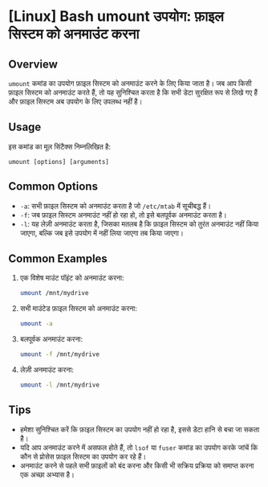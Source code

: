 # [Linux] Bash umount उपयोग: फ़ाइल सिस्टम को अनमाउंट करना

## Overview
`umount` कमांड का उपयोग फ़ाइल सिस्टम को अनमाउंट करने के लिए किया जाता है। जब आप किसी फ़ाइल सिस्टम को अनमाउंट करते हैं, तो यह सुनिश्चित करता है कि सभी डेटा सुरक्षित रूप से लिखे गए हैं और फ़ाइल सिस्टम अब उपयोग के लिए उपलब्ध नहीं है।

## Usage
इस कमांड का मूल सिंटैक्स निम्नलिखित है:

```
umount [options] [arguments]
```

## Common Options
- `-a`: सभी फ़ाइल सिस्टम को अनमाउंट करता है जो `/etc/mtab` में सूचीबद्ध हैं।
- `-f`: जब फ़ाइल सिस्टम अनमाउंट नहीं हो रहा हो, तो इसे बलपूर्वक अनमाउंट करता है।
- `-l`: यह लेज़ी अनमाउंट करता है, जिसका मतलब है कि फ़ाइल सिस्टम को तुरंत अनमाउंट नहीं किया जाएगा, बल्कि जब इसे उपयोग में नहीं लिया जाएगा तब किया जाएगा।

## Common Examples
1. एक विशेष माउंट पॉइंट को अनमाउंट करना:
   ```bash
   umount /mnt/mydrive
   ```

2. सभी माउंटेड फ़ाइल सिस्टम को अनमाउंट करना:
   ```bash
   umount -a
   ```

3. बलपूर्वक अनमाउंट करना:
   ```bash
   umount -f /mnt/mydrive
   ```

4. लेज़ी अनमाउंट करना:
   ```bash
   umount -l /mnt/mydrive
   ```

## Tips
- हमेशा सुनिश्चित करें कि फ़ाइल सिस्टम का उपयोग नहीं हो रहा है, इससे डेटा हानि से बचा जा सकता है।
- यदि आप अनमाउंट करने में असफल होते हैं, तो `lsof` या `fuser` कमांड का उपयोग करके जांचें कि कौन से प्रोसेस फ़ाइल सिस्टम का उपयोग कर रहे हैं।
- अनमाउंट करने से पहले सभी फ़ाइलों को बंद करना और किसी भी सक्रिय प्रक्रिया को समाप्त करना एक अच्छा अभ्यास है।